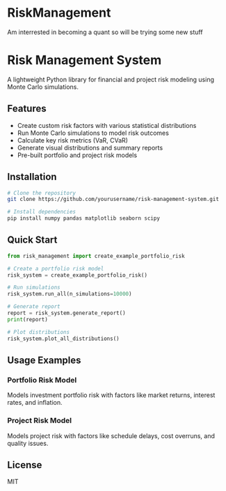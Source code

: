 # RiskManagement
Am interrested in becoming a quant so will be trying some new stuff

# Risk Management System

A lightweight Python library for financial and project risk modeling using Monte Carlo simulations.

## Features

- Create custom risk factors with various statistical distributions
- Run Monte Carlo simulations to model risk outcomes
- Calculate key risk metrics (VaR, CVaR)
- Generate visual distributions and summary reports
- Pre-built portfolio and project risk models

## Installation

```bash
# Clone the repository
git clone https://github.com/yourusername/risk-management-system.git

# Install dependencies
pip install numpy pandas matplotlib seaborn scipy
```

## Quick Start

```python
from risk_management import create_example_portfolio_risk

# Create a portfolio risk model
risk_system = create_example_portfolio_risk()

# Run simulations
risk_system.run_all(n_simulations=10000)

# Generate report
report = risk_system.generate_report()
print(report)

# Plot distributions
risk_system.plot_all_distributions()
```

## Usage Examples

### Portfolio Risk Model

Models investment portfolio risk with factors like market returns, interest rates, and inflation.

### Project Risk Model

Models project risk with factors like schedule delays, cost overruns, and quality issues.

## License

MIT
